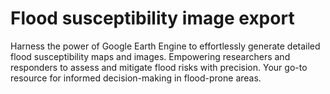 # Flood susceptibility image export
Harness the power of Google Earth Engine to effortlessly generate detailed flood susceptibility maps and images. Empowering researchers and responders to assess and mitigate flood risks with precision. Your go-to resource for informed decision-making in flood-prone areas.
